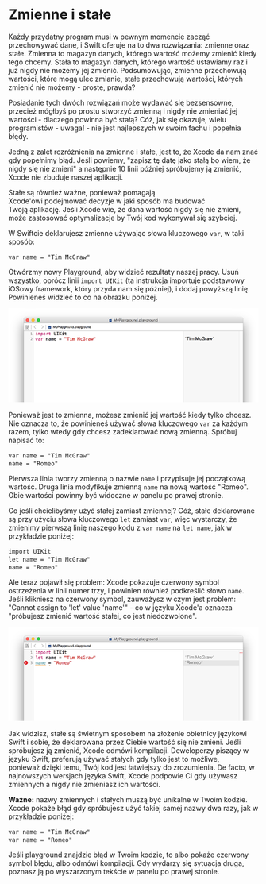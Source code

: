 # Zmienne i stałe

Każdy przydatny program musi w pewnym momencie zacząć przechowywać dane, i Swift oferuje na to dwa rozwiązania: zmienne oraz stałe. Zmienna to magazyn danych, którego wartość możemy zmienić kiedy tego chcemy. Stała to magazyn danych, którego wartość ustawiamy raz i już nigdy nie możemy jej zmienić. Podsumowując, zmienne przechowują wartości, które mogą ulec zmianie, stałe przechowują wartości, których zmienić nie możemy - proste, prawda?

Posiadanie tych dwóch rozwiązań może wydawać się bezsensowne, przecież mógłbyś po prostu stworzyć zmienną i nigdy nie zmieniać jej wartości - dlaczego powinna być stałą? Cóż, jak się okazuje, wielu programistów - uwaga! - nie jest najlepszych w swoim fachu i popełnia błędy.

Jedną z zalet rozróżnienia na zmienne i stałe, jest to, że Xcode da nam znać gdy popełnimy błąd. Jeśli powiemy, "zapisz tę datę jako stałą bo wiem, że nigdy się nie zmieni" a następnie 10 linii później spróbujemy ją zmienić, Xcode nie zbuduje naszej aplikacji.

Stałe są również ważne, ponieważ pomagają Xcode'owi podejmować decyzje w jaki sposób ma budować Twoją aplikację. Jeśli Xcode wie, że dana wartość nigdy się nie zmieni, może zastosować optymalizacje by Twój kod wykonywał się szybciej.

W Swiftcie deklarujesz zmienne używając słowa kluczowego `var`, w taki sposób:

    var name = "Tim McGraw"

Otwórzmy nowy Playground, aby widzieć rezultaty naszej pracy. Usuń wszystko, oprócz linii `import UIKit` (ta instrukcja importuje podstawowy iOSowy framework, który przyda nam się później), i dodaj powyższą linię. Powinieneś widzieć to co na obrazku poniżej.

![W playgroundach Xcode'a, piszesz kod po lewej stronie a wyniki widoczne są w panelu po prawej stronie.](0-2.png)

Ponieważ jest to zmienna, możesz zmienić jej wartość kiedy tylko chcesz. Nie oznacza to, że powinieneś używać słowa kluczowego `var` za każdym razem, tylko wtedy gdy chcesz zadeklarować nową zmienną. Spróbuj napisać to:

    var name = "Tim McGraw"
    name = "Romeo"

Pierwsza linia tworzy zmienną o nazwie `name` i przypisuje jej początkową wartość. Druga linia modyfikuje zmienną `name` na nową wartość "Romeo". Obie wartości powinny być widoczne w panelu po prawej stronie.

Co jeśli chcielibyśmy użyć stałej zamiast zmiennej? Cóż, stałe deklarowane są przy użyciu słowa kluczowego `let` zamiast `var`, więc wystarczy, że zmienimy pierwszą linię naszego kodu z `var name` na `let name`, jak w przykładzie poniżej:

    import UIKit
    let name = "Tim McGraw"
    name = "Romeo"

Ale teraz pojawił się problem: Xcode pokazuje czerwony symbol ostrzeżenia w linii numer trzy, i powinien również podkreślić słowo `name`. Jeśli klikniesz na czerwony symbol, zauważysz w czym jest problem: "Cannot assign to 'let' value 'name'" - co w języku Xcode'a oznacza "próbujesz zmienić wartość stałej, co jest niedozwolone".

![Jeśli spróbujesz zmienić stałą w Swiftcie, Xcode nie zbuduje Twojej aplikacji.](0-3.png)

Jak widzisz, stałe są świetnym sposobem na złożenie obietnicy językowi Swift i sobie, że deklarowana przez Ciebie wartość się nie zmieni. Jeśli spróbujesz ją zmienić, Xcode odmówi kompilacji. Deweloperzy piszący w języku Swift, preferują używać stałych gdy tylko jest to możliwe, ponieważ dzięki temu, Twój kod jest łatwiejszy do zrozumienia. De facto, w najnowszych wersjach języka Swift, Xcode podpowie Ci gdy używasz zmiennych a nigdy nie zmieniasz ich wartości.

**Ważne:** nazwy zmiennych i stałych muszą być unikalne w Twoim kodzie. Xcode pokaże błąd gdy spróbujesz użyć takiej samej nazwy dwa razy, jak w przykładzie poniżej:

    var name = "Tim McGraw"
    var name = "Romeo"

Jeśli playground znajdzie błąd w Twoim kodzie, to albo pokaże czerwony symbol błędu, albo odmówi kompilacji. Gdy wydarzy się sytuacja druga, poznasz ją po wyszarzonym tekście w panelu po prawej stronie.
